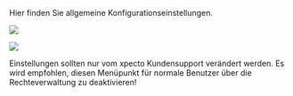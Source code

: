 Hier finden Sie allgemeine Konfigurationseinstellungen.

![](http://xpecto.github.io/docs/img/img_1424079716221.png)

![](http://xpecto.github.io/docs/img/img179.png) 


 Einstellungen sollten nur vom xpecto Kundensupport verändert werden. Es wird empfohlen, diesen Menüpunkt für normale Benutzer über die Rechteverwaltung zu deaktivieren!


